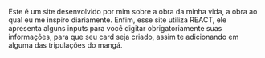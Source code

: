 Este é um site desenvolvido por mim sobre a obra da minha vida, a obra ao qual eu me inspiro diariamente. Enfim, esse site utiliza REACT, ele apresenta alguns inputs para você digitar obrigatoriamente suas informações, para que seu card seja criado, assim te adicionando em alguma das tripulações do mangá.
